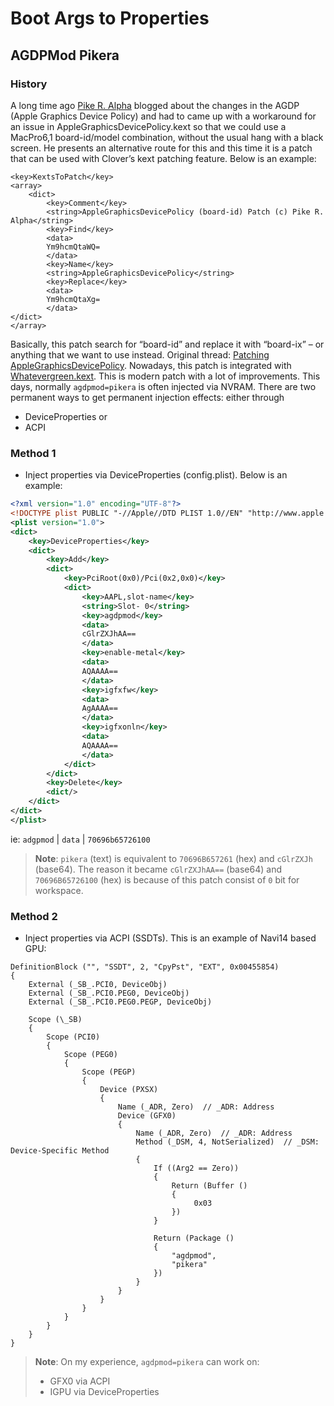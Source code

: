 # Boot Args to Properties

## AGDPMod Pikera

### History

A long time ago [Pike R. Alpha](https://github.com/Piker-Alpha) blogged about the changes in the AGDP (Apple Graphics Device Policy) and had to came up with a workaround for an issue in AppleGraphicsDevicePolicy.kext so that we could use a MacPro6,1 board-id/model combination, without the usual hang with a black screen. He presents an alternative route for this and this time it is a patch that can be used with Clover’s kext patching feature. Below is an example:

```zml
<key>KextsToPatch</key>        
<array>
    <dict>
        <key>Comment</key>
        <string>AppleGraphicsDevicePolicy (board-id) Patch (c) Pike R. Alpha</string>
        <key>Find</key>
        <data>
        Ym9hcmQtaWQ=
        </data>
        <key>Name</key>
        <string>AppleGraphicsDevicePolicy</string>
        <key>Replace</key>
        <data>
        Ym9hcmQtaXg=
        </data>
</dict>
</array>
```

Basically, this patch search for “board-id” and replace it with “board-ix” – or anything that we want to use instead. Original thread: [Patching AppleGraphicsDevicePolicy](https://pikeralpha.wordpress.com/2015/11/23/patching-applegraphicsdevicepolicy-kext/). Nowadays, this patch is integrated with [Whatevergreen.kext](https://github.com/acidanthera/WhateverGreen). This is modern patch with a lot of improvements. This days, normally  `agdpmod=pikera` is often injected via NVRAM. There are two permanent ways to get permanent injection effects: either through 

- DeviceProperties or
-  ACPI

### Method 1

- Inject properties via DeviceProperties (config.plist). Below is an example:

```xml
<?xml version="1.0" encoding="UTF-8"?>
<!DOCTYPE plist PUBLIC "-//Apple//DTD PLIST 1.0//EN" "http://www.apple.com/DTDs/PropertyList-1.0.dtd">
<plist version="1.0">
<dict>
	<key>DeviceProperties</key>
	<dict>
		<key>Add</key>
		<dict>
			<key>PciRoot(0x0)/Pci(0x2,0x0)</key>
			<dict>
				<key>AAPL,slot-name</key>
				<string>Slot- 0</string>
				<key>agdpmod</key>
				<data>
				cGlrZXJhAA==
				</data>
				<key>enable-metal</key>
				<data>
				AQAAAA==
				</data>
				<key>igfxfw</key>
				<data>
				AgAAAA==
				</data>
				<key>igfxonln</key>
				<data>
				AQAAAA==
				</data>
			</dict>
		</dict>
		<key>Delete</key>
		<dict/>
	</dict>
</dict>
</plist>
```

ie: `adgpmod` | `data` | `70696b65726100`

> **Note**: `pikera` (text) is equivalent to `70696B657261` (hex) and `cGlrZXJh` (base64). The reason it became `cGlrZXJhAA==` (base64) and `70696B65726100` (hex) is because of this patch consist of `0` bit for workspace. 

### Method 2

- Inject properties via ACPI (SSDTs). This is an example of Navi14 based GPU:

```asl
DefinitionBlock ("", "SSDT", 2, "CpyPst", "EXT", 0x00455854)
{
    External (_SB_.PCI0, DeviceObj)
    External (_SB_.PCI0.PEG0, DeviceObj)
    External (_SB_.PCI0.PEG0.PEGP, DeviceObj)

    Scope (\_SB)
    {
        Scope (PCI0)
        {
            Scope (PEG0)
            {
                Scope (PEGP)
                {
                    Device (PXSX)
                    {
                        Name (_ADR, Zero)  // _ADR: Address
                        Device (GFX0)
                        {
                            Name (_ADR, Zero)  // _ADR: Address
                            Method (_DSM, 4, NotSerialized)  // _DSM: Device-Specific Method
                            {
                                If ((Arg2 == Zero))
                                {
                                    Return (Buffer ()
                                    {
                                         0x03
                                    })
                                }

                                Return (Package ()
                                { 
                                    "agdpmod",
                                    "pikera"
                                })
                            }
                        }
                    }
                }
            }
        }
    }
}
```

> **Note**: On my experience, `agdpmod=pikera` can work on:
> - GFX0 via ACPI
> - IGPU via DeviceProperties
